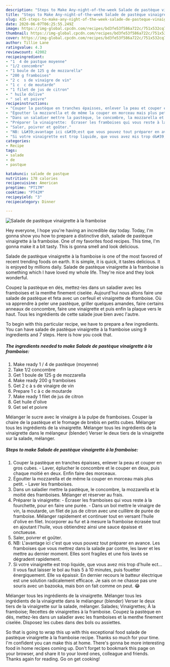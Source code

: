 ```yaml
---
description: "Steps to Make Any-night-of-the-week Salade de pastèque vinaigrette à la framboise"
title: "Steps to Make Any-night-of-the-week Salade de pastèque vinaigrette à la framboise"
slug: 435-steps-to-make-any-night-of-the-week-salade-de-pasteque-vinaigrette-a-la-framboise
date: 2020-06-07T06:25:55.249Z
image: https://img-global.cpcdn.com/recipes/bd3fe53f586a722c/751x532cq70/salade-de-pasteque-vinaigrette-a-la-framboise-photo-principale-de-la-recette.jpg
thumbnail: https://img-global.cpcdn.com/recipes/bd3fe53f586a722c/751x532cq70/salade-de-pasteque-vinaigrette-a-la-framboise-photo-principale-de-la-recette.jpg
cover: https://img-global.cpcdn.com/recipes/bd3fe53f586a722c/751x532cq70/salade-de-pasteque-vinaigrette-a-la-framboise-photo-principale-de-la-recette.jpg
author: Tillie Lane
ratingvalue: 4.3
reviewcount: 42002
recipeingredient:
- "1  4 de pastque moyenne"
- "1/2 concombre"
- "1 boule de 125 g de mozzarella"
- "200 g framboises"
- "2 c  s de vinaigre de vin"
- "1 c  c de moutarde"
- "1 filet de jus de citron"
- " huile dolive"
- " sel et poivre"
recipeinstructions:
- "Couper la pastèque en tranches épaisses, enlever la peau et couper en gros cubes. Laver, éplucher le concombre et le couper en deux, puis chaque moitié en deux. Enfin faire des morceaux."
- "Égoutter la mozzarella et de même la couper en morceau mais plus petit.  Laver les framboises."
- "Dans un saladier mettre la pastèque, le concombre, la mozzarella et la moitié des framboises. Mélanger et réserver au frais."
- "Préparer la vinaigrette:  Écraser les framboises qui vous reste à la fourchette, pour en faire une purée.  Dans un bol mettre le vinaigre de vin, la moutarde, un filet de jus de citron avec une cuillère de purée de framboise. Mélanger rapidement et continuer tout en versant l&#39;huile d&#39;olive en filet. Incorporer au fur et à mesure la framboise écrasée tout en ajoutant l&#39;huile, vous obtiendrez ainsi une sauce épaisse et onctueuse."
- "Saler, poivrer et goûter."
- "NB: L&#39;avantage ici c&#39;est que vous pouvez tout préparer en avance. Les framboises que vous mettrez dans la salade par contre, les laver et les mettre au dernier moment. Elles sont fragiles et une fois lavés se dégradent rapidement."
- "Si votre vinaigrette est trop liquide, que vous avez mis trop d&#39;huile ect... Il vous faut laisser le bol au frais 5 à 10 minutes, puis fouetter énergiquement. Elle va épaissir. En dernier recours le batteur électrique est une solution radicalement efficace. Je sais on ne chasse pas une souris avec un bazooka, mais bon on fait comme on peut. 😂"
categories:
- Recipe
tags:
- salade
- de
- pastque

katakunci: salade de pastque 
nutrition: 178 calories
recipecuisine: American
preptime: "PT17M"
cooktime: "PT42M"
recipeyield: "3"
recipecategory: Dinner

---
```



![Salade de pastèque vinaigrette à la framboise](https://img-global.cpcdn.com/recipes/bd3fe53f586a722c/751x532cq70/salade-de-pasteque-vinaigrette-a-la-framboise-photo-principale-de-la-recette.jpg)

Hey everyone, I hope you're having an incredible day today. Today, I'm gonna show you how to prepare a distinctive dish, salade de pastèque vinaigrette à la framboise. One of my favorites food recipes. This time, I'm gonna make it a bit tasty. This is gonna smell and look delicious.

Salade de pastèque vinaigrette à la framboise is one of the most favored of recent trending foods on earth. It is simple, it is quick, it tastes delicious. It is enjoyed by millions daily. Salade de pastèque vinaigrette à la framboise is something which I have loved my whole life. They're nice and they look wonderful.

Coupez la pastèque en dés, mettez-les dans un saladier avec les framboises et la menthe finement ciselée. Aujourd&#39;hui nous allons faire une salade de pastèque et feta avec un cerfeuil et vinaigrette de framboise. Où va apprendre à peler une pastèque, griller quelques amandes, faire certains anneaux de concombre, faire une vinaigrette et puis enfin la plaque vers le haut. Tous les ingrédients de cette salade joue bien avec l&#39;autre.


To begin with this particular recipe, we have to prepare a few ingredients. You can have salade de pastèque vinaigrette à la framboise using 9 ingredients and 7 steps. Here is how you cook that.

<!--inarticleads1-->

##### The ingredients needed to make Salade de pastèque vinaigrette à la framboise:

1. Make ready 1 / 4 de pastèque (moyenne)
1. Take 1/2 concombre
1. Get 1 boule de 125 g de mozzarella
1. Make ready 200 g framboises
1. Get 2 c à s de vinaigre de vin
1. Prepare 1 c à c de moutarde
1. Make ready 1 filet de jus de citron
1. Get  huile d&#39;olive
1. Get  sel et poivre


Mélanger le sucre avec le vinaigre à la pulpe de framboises. Couper la chaire de la pastèque et le fromage de brebis en petits cubes. Mélanger tous les ingrédients de la vinaigrette. Mélanger tous les ingrédients de la vinaigrette dans le mélangeur (blender) Verser le deux tiers de la vinaigrette sur la salade, mélanger. 

<!--inarticleads2-->

##### Steps to make Salade de pastèque vinaigrette à la framboise:

1. Couper la pastèque en tranches épaisses, enlever la peau et couper en gros cubes. - Laver, éplucher le concombre et le couper en deux, puis chaque moitié en deux. Enfin faire des morceaux.
1. Égoutter la mozzarella et de même la couper en morceau mais plus petit.  - Laver les framboises.
1. Dans un saladier mettre la pastèque, le concombre, la mozzarella et la moitié des framboises. Mélanger et réserver au frais.
1. Préparer la vinaigrette:  - Écraser les framboises qui vous reste à la fourchette, pour en faire une purée.  - Dans un bol mettre le vinaigre de vin, la moutarde, un filet de jus de citron avec une cuillère de purée de framboise. Mélanger rapidement et continuer tout en versant l&#39;huile d&#39;olive en filet. Incorporer au fur et à mesure la framboise écrasée tout en ajoutant l&#39;huile, vous obtiendrez ainsi une sauce épaisse et onctueuse.
1. Saler, poivrer et goûter.
1. NB: L&#39;avantage ici c&#39;est que vous pouvez tout préparer en avance. Les framboises que vous mettrez dans la salade par contre, les laver et les mettre au dernier moment. Elles sont fragiles et une fois lavés se dégradent rapidement.
1. Si votre vinaigrette est trop liquide, que vous avez mis trop d&#39;huile ect... Il vous faut laisser le bol au frais 5 à 10 minutes, puis fouetter énergiquement. Elle va épaissir. En dernier recours le batteur électrique est une solution radicalement efficace. Je sais on ne chasse pas une souris avec un bazooka, mais bon on fait comme on peut. 😂


Mélanger tous les ingrédients de la vinaigrette. Mélanger tous les ingrédients de la vinaigrette dans le mélangeur (blender) Verser le deux tiers de la vinaigrette sur la salade, mélanger. Salades; Vinaigrettes; À la framboise; Recettes de vinaigrettes à la framboise. Coupez la pastèque en dés, mettez-les dans un saladier avec les framboises et la menthe finement ciselée. Disposez les cubes dans des bols ou assiettes. 

So that is going to wrap this up with this exceptional food salade de pastèque vinaigrette à la framboise recipe. Thanks so much for your time. I'm confident you can make this at home. There's gonna be more interesting food in home recipes coming up. Don't forget to bookmark this page on your browser, and share it to your loved ones, colleague and friends. Thanks again for reading. Go on get cooking!
